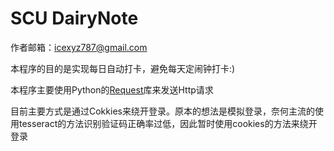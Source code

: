 # SCU DairyNote

作者邮箱：icexyz787@gmail.com

本程序的目的是实现每日自动打卡，避免每天定闹钟打卡:)

本程序主要使用Python的[Request](https://docs.python-requests.org/zh_CN/latest/)库来发送Http请求

目前主要方式是通过Cokkies来绕开登录。原本的想法是模拟登录，奈何主流的使用tesseract的方法识别验证码正确率过低，因此暂时使用cookies的方法来绕开登录